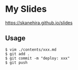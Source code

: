 # My Slides
https://skanehira.github.io/slides

## Usage

```
$ vim ./contents/xxx.md
$ git add .
$ git commit -m "deploy: xxx"
$ git push
```
